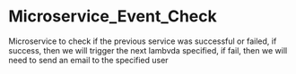 # Microservice_Event_Check
Microservice to check if the previous service was successful or failed, if success, then we will trigger the next lambvda specified, if fail, then we will need to send an email to the specified user
